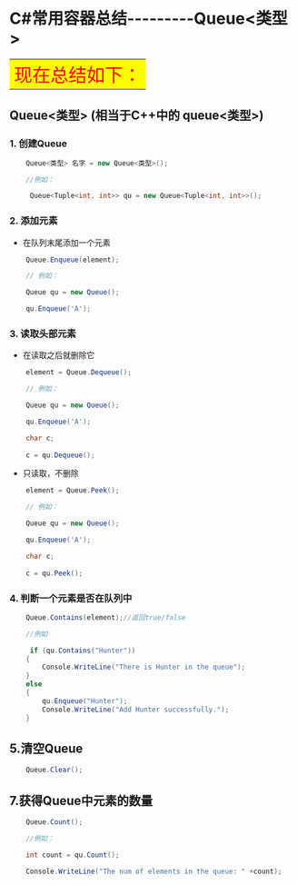 # C#常用容器总结---------Queue<类型>
<table><tr><td bgcolor = yellow ><font face = "黑体" size = 6 color = red >现在总结如下：</font></table></tr></td>

## Queue<类型>  (相当于C++中的 queue<类型>)

### 1. 创建Queue
```cs
    Queue<类型> 名字 = new Queue<类型>();

    //例如：

     Queue<Tuple<int, int>> qu = new Queue<Tuple<int, int>>();
```

### 2. 添加元素
- 在队列末尾添加一个元素
```cs
    Queue.Enqueue(element);

    // 例如：

    Queue qu = new Queue();

    qu.Enqueue('A');

```
### 3. 读取头部元素
- 在读取之后就删除它
```cs
    element = Queue.Dequeue();

    // 例如：

    Queue qu = new Queue();

    qu.Enqueue('A');

    char c;
    
    c = qu.Dequeue();
```
- 只读取，不删除
```cs
    element = Queue.Peek();

    // 例如：

    Queue qu = new Queue();

    qu.Enqueue('A');

    char c;
    
    c = qu.Peek();
```

### 4. 判断一个元素是否在队列中
```cs
    Queue.Contains(element);//返回true/false

    //例如

     if (qu.Contains("Hunter"))
    {
        Console.WriteLine("There is Hunter in the queue");
    }
    else
    {
        qu.Enqueue("Hunter");
        Console.WriteLine("Add Hunter successfully.");
    }
```
## 5.清空Queue
```cs
    Queue.Clear();
```
## 7.获得Queue中元素的数量
```cs
    Queue.Count();

    //例如：

    int count = qu.Count();

    Console.WriteLine("The num of elements in the queue: " +count); 

```